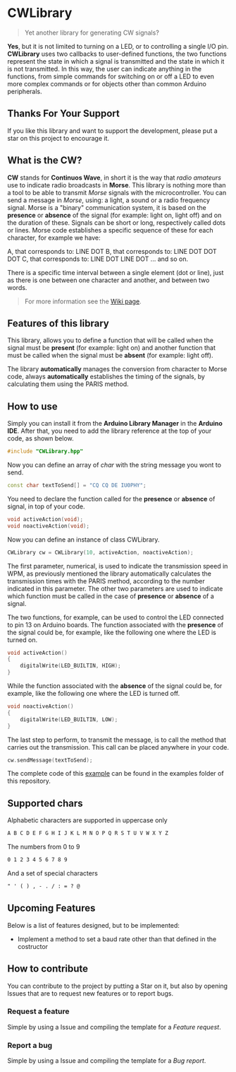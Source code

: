 # CWLibrary

>Yet another library for generating CW signals?

**Yes**, but it is not limited to turning on a LED, or to controlling a single I/O pin.
**CWLibrary** uses two callbacks to user-defined functions, the two functions represent the state in which a signal is transmitted and the state in which it is not transmitted. In this way, the user can indicate anything in the functions, from simple commands for switching on or off a LED to even more complex commands or for objects other than common Arduino peripherals.

## Thanks For Your Support

If you like this library and want to support the development, please put a star on this project to encourage it.

## What is the CW?

**CW** stands for **Continuos Wave**, in short it is the way that *radio amateurs* use to indicate radio broadcasts in **Morse**. This library is nothing more than a tool to be able to transmit *Morse* signals with the microcontroller.
You can send a message in *Morse*, using: a light, a sound or a radio frequency signal.
Morse is a "binary" communication system, it is based on the **presence** or **absence** of the signal (for example: light on, light off) and on the duration of these.
Signals can be short or long, respectively called dots or lines. Morse code establishes a specific sequence of these for each character, for example we have:

A, that corresponds to: LINE DOT
B, that corresponds to: LINE DOT DOT DOT
C, that corresponds to: LINE DOT LINE DOT
... and so on.

There is a specific time interval between a single element (dot or line), just as there is one between one character and another, and between two words.
> For more information see the [Wiki page](https://en.wikipedia.org/wiki/Continuous_wave).

## Features of this library

This library, allows you to define a function that will be called when the signal must be **present** (for example: light on) and another function that must be called when the signal must be **absent** (for example: light off).

The library **automatically** manages the conversion from character to Morse code, always **automatically** establishes the timing of the signals, by calculating them using the PARIS method.

## How to use

Simply you can install it from the **Arduino Library Manager** in the **Arduino IDE**. After that, you need to add the library reference at the top of your code, as shown below.

```c++
#include "CWLibrary.hpp"
```

Now you can define an array of *char* with the string message you wont to send.

```c++
const char textToSend[] = "CQ CQ DE IU0PHY";
```

You need to declare the function called for the **presence** or **absence** of signal, in top of your code.

```c++
void activeAction(void);
void noactiveAction(void);
```

Now you can define an instance of class CWLibrary.

```c++
CWLibrary cw = CWLibrary(10, activeAction, noactiveAction);
```

The first parameter, numerical, is used to indicate the transmission speed in WPM, as previously mentioned the library automatically calculates the transmission times with the PARIS method, according to the number indicated in this parameter.
The other two parameters are used to indicate which function must be called in the case of **presence** or **absence** of a signal.

The two functions, for example, can be used to control the LED connected to pin 13 on Arduino boards.
The function associated with the **presence** of the signal could be, for example, like the following one where the LED is turned on.

```c++
void activeAction()
{
    digitalWrite(LED_BUILTIN, HIGH);
}
```

While the function associated with the **absence** of the signal could be, for example, like the following one where the LED is turned off.

```c++
void noactiveAction()
{
    digitalWrite(LED_BUILTIN, LOW);
}
```

The last step to perform, to transmit the message, is to call the method that carries out the transmission. This call can be placed anywhere in your code.

```c++
cw.sendMessage(textToSend);
```

The complete code of this [example](https://github.com/bobboteck/CWLibrary/blob/master/examples/CWLed/CWLed.ino) can be found in the examples folder of this repository.

## Supported chars

Alphabetic characters are supported in uppercase only

```txt
A B C D E F G H I J K L M N O P Q R S T U V W X Y Z
```

The numbers from 0 to 9

```txt
0 1 2 3 4 5 6 7 8 9
```

And a set of special characters

```txt
" ' ( ) , - . / : = ? @
```

## Upcoming Features

Below is a list of features designed, but to be implemented:

- Implement a method to set a baud rate other than that defined in the costructor

## How to contribute

You can contribute to the project by putting a Star on it, but also by opening Issues that are to request new features or to report bugs.

### Request a feature

Simple by using a Issue and compiling the template for a *Feature request*.

### Report a bug

Simple by using a Issue and compiling the template for a *Bug report*.
